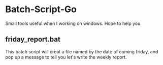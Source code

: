 # Batch-Script-Go
Small tools useful when I working on windows. Hope to help you.
## friday_report.bat
This batch script will creat a file named by the date of coming friday, 
and pop up a message to tell you let's write the weekly report.
